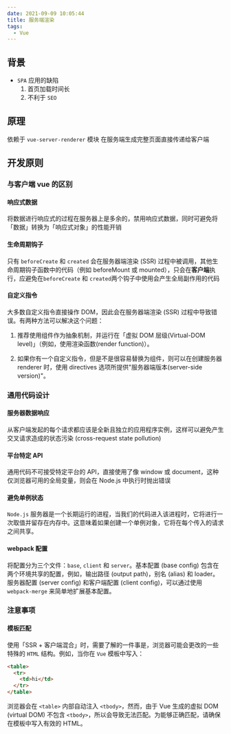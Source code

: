 ```yaml
---
date: 2021-09-09 10:05:44
title: 服务端渲染
tags:
  - Vue
---
```


## 背景

- `SPA` 应用的缺陷
  1. 首页加载时间长
  2. 不利于 `SEO`

## 原理

依赖于 `vue-server-renderer` 模块
在服务端生成完整页面直接传递给客户端

## 开发原则

### 与客户端 vue 的区别

#### 响应式数据

将数据进行响应式的过程在服务器上是多余的，禁用响应式数据，同时可避免将「数据」转换为「响应式对象」的性能开销

#### 生命周期钩子

只有 `beforeCreate` 和 `created` 会在服务器端渲染 (SSR) 过程中被调用，其他生命周期钩子函数中的代码（例如 beforeMount 或 mounted），只会在**客户端**执行，应避免在`beforeCreate` 和 `created`两个钩子中使用会产生全局副作用的代码

#### 自定义指令

大多数自定义指令直接操作 DOM，因此会在服务器端渲染 (SSR) 过程中导致错误。有两种方法可以解决这个问题：

1. 推荐使用组件作为抽象机制，并运行在「虚拟 DOM 层级(Virtual-DOM level)」（例如，使用渲染函数(render function)）。

2. 如果你有一个自定义指令，但是不是很容易替换为组件，则可以在创建服务器 renderer 时，使用 directives 选项所提供"服务器端版本(server-side version)"。

### 通用代码设计

#### 服务器数据响应

从客户端发起的每个请求都应该是全新且独立的应用程序实例，这样可以避免产生交叉请求造成的状态污染 (cross-request state pollution)

#### 平台特定 API

通用代码不可接受特定平台的 API，直接使用了像 window 或 document，这种仅浏览器可用的全局变量，则会在 Node.js 中执行时抛出错误

#### 避免单例状态

`Node.js` 服务器是一个长期运行的进程，当我们的代码进入该进程时，它将进行一次取值并留存在内存中。这意味着如果创建一个单例对象，它将在每个传入的请求之间共享。

#### webpack 配置

将配置分为三个文件：`base`, `client` 和 `server`。基本配置 (base config) 包含在两个环境共享的配置，例如，输出路径 (output path)，别名 (alias) 和 loader。服务器配置 (server config) 和客户端配置 (client config)，可以通过使用 `webpack-merge` 来简单地扩展基本配置。

### 注意事项

#### 模板匹配

使用「SSR + 客户端混合」时，需要了解的一件事是，浏览器可能会更改的一些特殊的 `HTML` 结构。例如，当你在 `Vue` 模板中写入：

```html
<table>
  <tr>
    <td>hi</td>
  </tr>
</table>
```

浏览器会在 `<table>` 内部自动注入 `<tbody>`，然而，由于 Vue 生成的虚拟 DOM (virtual DOM) 不包含 `<tbody>`，所以会导致无法匹配。为能够正确匹配，请确保在模板中写入有效的 HTML。
